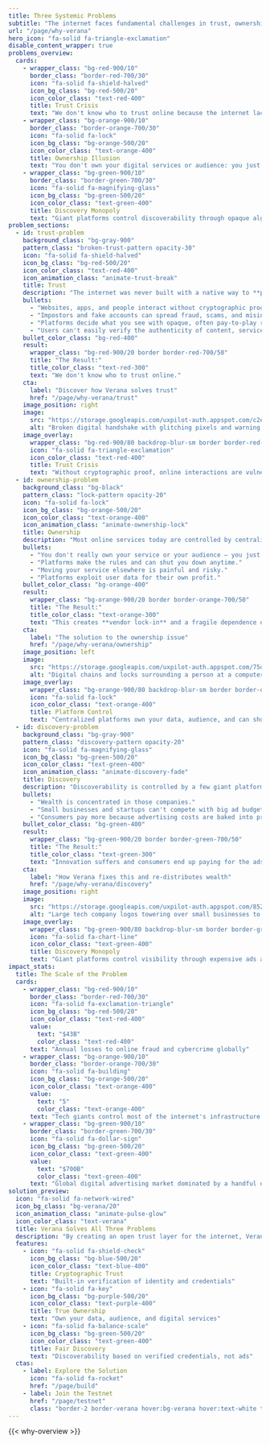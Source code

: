 ```yaml
---
title: Three Systemic Problems
subtitle: "The internet faces fundamental challenges in trust, ownership, and discovery that affect billions of users and businesses worldwide."
url: "/page/why-verana"
hero_icon: "fa-solid fa-triangle-exclamation"
disable_content_wrapper: true
problems_overview:
  cards:
    - wrapper_class: "bg-red-900/10"
      border_class: "border-red-700/30"
      icon: "fa-solid fa-shield-halved"
      icon_bg_class: "bg-red-500/20"
      icon_color_class: "text-red-400"
      title: Trust Crisis
      text: "We don't know who to trust online because the internet lacks built-in cryptographic proof of identity."
    - wrapper_class: "bg-orange-900/10"
      border_class: "border-orange-700/30"
      icon: "fa-solid fa-lock"
      icon_bg_class: "bg-orange-500/20"
      icon_color_class: "text-orange-400"
      title: Ownership Illusion
      text: "You don't own your digital services or audience: you just rent space from centralized platforms."
    - wrapper_class: "bg-green-900/10"
      border_class: "border-green-700/30"
      icon: "fa-solid fa-magnifying-glass"
      icon_bg_class: "bg-green-500/20"
      icon_color_class: "text-green-400"
      title: Discovery Monopoly
      text: "Giant platforms control discoverability through opaque algorithms and expensive advertising."
problem_sections:
  - id: trust-problem
    background_class: "bg-gray-900"
    pattern_class: "broken-trust-pattern opacity-30"
    icon: "fa-solid fa-shield-halved"
    icon_bg_class: "bg-red-500/20"
    icon_color_class: "text-red-400"
    icon_animation_class: "animate-trust-break"
    title: Trust
    description: "The internet was never built with a native way to **prove who or what you are talking to**."
    bullets:
      - "Websites, apps, and people interact without cryptographic proof."
      - "Impostors and fake accounts can spread fraud, scams, and misinformation."
      - "Platforms decide what you see with opaque, often pay-to-play rankings."
      - "Users can't easily verify the authenticity of content, services, or accounts."
    bullet_color_class: "bg-red-400"
    result:
      wrapper_class: "bg-red-900/20 border border-red-700/50"
      title: "The Result:"
      title_color_class: "text-red-300"
      text: "We don't know who to trust online."
    cta:
      label: "Discover how Verana solves trust"
      href: "/page/why-verana/trust"
    image_position: right
    image:
      src: "https://storage.googleapis.com/uxpilot-auth.appspot.com/c2ef4f3170-f0e81811dab5a4c365c8.png"
      alt: "Broken digital handshake with glitching pixels and warning symbols illustrating a trust crisis online"
    image_overlay:
      wrapper_class: "bg-red-900/80 backdrop-blur-sm border border-red-700/50"
      icon: "fa-solid fa-triangle-exclamation"
      icon_color_class: "text-red-400"
      title: Trust Crisis
      text: "Without cryptographic proof, online interactions are vulnerable to fraud and deception."
  - id: ownership-problem
    background_class: "bg-black"
    pattern_class: "lock-pattern opacity-20"
    icon: "fa-solid fa-lock"
    icon_bg_class: "bg-orange-500/20"
    icon_color_class: "text-orange-400"
    icon_animation_class: "animate-ownership-lock"
    title: Ownership
    description: "Most online services today are controlled by centralized platforms."
    bullets:
      - "You don't really own your service or your audience — you just rent space."
      - "Platforms make the rules and can shut you down anytime."
      - "Moving your service elsewhere is painful and risky."
      - "Platforms exploit user data for their own profit."
    bullet_color_class: "bg-orange-400"
    result:
      wrapper_class: "bg-orange-900/20 border border-orange-700/50"
      title: "The Result:"
      title_color_class: "text-orange-300"
      text: "This creates **vendor lock-in** and a fragile dependence on big platforms."
    cta:
      label: "The solution to the ownership issue"
      href: "/page/why-verana/ownership"
    image_position: left
    image:
      src: "https://storage.googleapis.com/uxpilot-auth.appspot.com/75dd40e80e-98610d34fd2f82ad2e32.png"
      alt: "Digital chains and locks surrounding a person at a computer, symbolising platform control"
    image_overlay:
      wrapper_class: "bg-orange-900/80 backdrop-blur-sm border border-orange-700/50"
      icon: "fa-solid fa-lock"
      icon_color_class: "text-orange-400"
      title: Platform Control
      text: "Centralized platforms own your data, audience, and can shut you down at any time."
  - id: discovery-problem
    background_class: "bg-gray-900"
    pattern_class: "discovery-pattern opacity-20"
    icon: "fa-solid fa-magnifying-glass"
    icon_bg_class: "bg-green-500/20"
    icon_color_class: "text-green-400"
    icon_animation_class: "animate-discovery-fade"
    title: Discovery
    description: "Discoverability is controlled by a few giant platforms that sell ads or manipulate rankings."
    bullets:
      - "Wealth is concentrated in those companies."
      - "Small businesses and startups can't compete with big ad budgets."
      - "Consumers pay more because advertising costs are baked into prices."
    bullet_color_class: "bg-green-400"
    result:
      wrapper_class: "bg-green-900/20 border border-green-700/50"
      title: "The Result:"
      title_color_class: "text-green-300"
      text: "Innovation suffers and consumers end up paying for the ads."
    cta:
      label: "How Verana fixes this and re-distributes wealth"
      href: "/page/why-verana/discovery"
    image_position: right
    image:
      src: "https://storage.googleapis.com/uxpilot-auth.appspot.com/852a137529-57639a1668b123a78c9a.png"
      alt: "Large tech company logos towering over small businesses to depict a discovery monopoly"
    image_overlay:
      wrapper_class: "bg-green-900/80 backdrop-blur-sm border border-green-700/50"
      icon: "fa-solid fa-chart-line"
      icon_color_class: "text-green-400"
      title: Discovery Monopoly
      text: "Giant platforms control visibility through expensive ads and opaque algorithms."
impact_stats:
  title: The Scale of the Problem
  cards:
    - wrapper_class: "bg-red-900/10"
      border_class: "border-red-700/30"
      icon: "fa-solid fa-exclamation-triangle"
      icon_bg_class: "bg-red-500/20"
      icon_color_class: "text-red-400"
      value:
        text: "$43B"
        color_class: "text-red-400"
      text: "Annual losses to online fraud and cybercrime globally"
    - wrapper_class: "bg-orange-900/10"
      border_class: "border-orange-700/30"
      icon: "fa-solid fa-building"
      icon_bg_class: "bg-orange-500/20"
      icon_color_class: "text-orange-400"
      value:
        text: "5"
        color_class: "text-orange-400"
      text: "Tech giants control most of the internet's infrastructure and data"
    - wrapper_class: "bg-green-900/10"
      border_class: "border-green-700/30"
      icon: "fa-solid fa-dollar-sign"
      icon_bg_class: "bg-green-500/20"
      icon_color_class: "text-green-400"
      value:
        text: "$700B"
        color_class: "text-green-400"
      text: "Global digital advertising market dominated by a handful of platforms"
solution_preview:
  icon: "fa-solid fa-network-wired"
  icon_bg_class: "bg-verana/20"
  icon_animation_class: "animate-pulse-glow"
  icon_color_class: "text-verana"
  title: Verana Solves All Three Problems
  description: "By creating an open trust layer for the internet, Verana enables verifiable digital services, true ownership, and fair discovery based on cryptographic proof rather than advertising budgets."
  features:
    - icon: "fa-solid fa-shield-check"
      icon_bg_class: "bg-blue-500/20"
      icon_color_class: "text-blue-400"
      title: Cryptographic Trust
      text: "Built-in verification of identity and credentials"
    - icon: "fa-solid fa-key"
      icon_bg_class: "bg-purple-500/20"
      icon_color_class: "text-purple-400"
      title: True Ownership
      text: "Own your data, audience, and digital services"
    - icon: "fa-solid fa-balance-scale"
      icon_bg_class: "bg-green-500/20"
      icon_color_class: "text-green-400"
      title: Fair Discovery
      text: "Discoverability based on verified credentials, not ads"
  ctas:
    - label: Explore the Solution
      icon: "fa-solid fa-rocket"
      href: "/page/build"
    - label: Join the Testnet
      href: "/page/testnet"
      class: "border-2 border-verana hover:bg-verana hover:text-white text-verana"
---
```


{{< why-overview >}}
